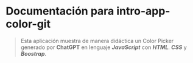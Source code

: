 # Documentación para intro-app-color-git
> Esta aplicación muestra de manera didáctica un Color Picker generado por **ChatGPT** en lenguaje ***JavaScript*** con ***HTML***. ***CSS*** y ***Boostrap***.
